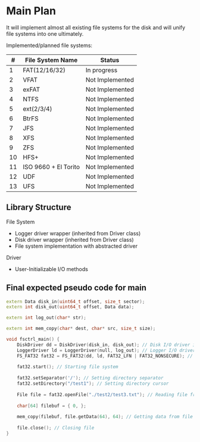 # Main Plan

It will implement almost all existing file systems for the disk and will unify file systems into one ultimately.



Implemented/planned file systems:

| #    | File System Name     | Status          |
| ---- | -------------------- | --------------- |
| 1    | FAT(12/16/32)        | In progress     |
| 2    | VFAT                 | Not Implemented |
| 3    | exFAT                | Not Implemented |
| 4    | NTFS                 | Not Implemented |
| 5    | ext(2/3/4)           | Not Implemented |
| 6    | BtrFS                | Not Implemented |
| 7    | JFS                  | Not Implemented |
| 8    | XFS                  | Not Implemented |
| 9    | ZFS                  | Not Implemented |
| 10   | HFS+                 | Not Implemented |
| 11   | ISO 9660 + El Torito | Not Implemented |
| 12   | UDF                  | Not Implemented |
| 13   | UFS                  | Not Implemented |



## Library Structure

File System

- Logger driver wrapper (inherited from Driver class)
- Disk driver wrapper (inherited from Driver class)
- File system implementation with abstracted driver

Driver

- User-Initializable I/O methods

## Final expected pseudo code for main

```c++
extern Data disk_in(uint64_t offset, size_t sector);
extern int disk_out(uint64_t offset, Data data);

extern int log_out(char* str);

extern int mem_copy(char* dest, char* src, size_t size);

void fsctrl_main() {
    DiskDriver dd = DiskDriver(disk_in, disk_out); // Disk I/O driver initialization
    LoggerDriver ld = LoggerDriver(null, log_out); // Logger I/O driver initialization
    FS_FAT32 fat32 = FS_FAT32(dd, ld, FAT32_LFN | FAT32_NONSECURE); // File system initialization
    
    fat32.start(); // Starting file system
    
    fat32.setSeparator('/'); // Setting directory separator
    fat32.setDirectory("/test1"); // Setting directory cursor
    
    File file = fat32.openFile("./test2/test3.txt"); // Reading file from disk
    
    char[64] filebuf = { 0, };
    
    mem_copy(filebuf, file.getData(64), 64); // Getting data from file
    
    file.close(); // Closing file
}
```

